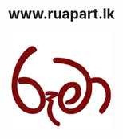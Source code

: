 
<h1 align="center"><b> www.ruapart.lk </b></h1>
<p align="center"><img src="https://github.com/Nirmana-KAS/Ruma-Website--Web-Application-Development-/blob/main/img/Ruma%20logo%20brown.png" width="200px"></p>

